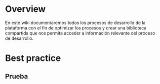 <!-- TITLE: WIKI COPO SOFTWARE -->
<!-- SUBTITLE: Wiki para la documentación del proceso de desarrollo -->

# Overview
En este wiki documentaremos todos los procesos de desarrollo de la plataforma con el fin de optimizar los procesos y crear una biblioteca compartida que nos permita acceder a información relevante del proceso de desarrollo.
# Best practice
## Prueba